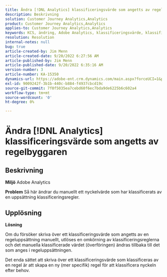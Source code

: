 ```yaml
---
title: Ändra [!DNL Analytics] klassificeringsvärde som angetts av regelbyggaren
description: Beskrivning
solution: Customer Journey Analytics,Analytics
product: Customer Journey Analytics,Analytics
applies-to: Customer Journey Analytics,Analytics
keywords: KCS, ändring, Adobe Analytics, klassificeringsvärde, klassificeringsregelbyggaren, manuell filöverföring för klassificering
resolution: Resolution
internal-notes: null
bug: true
article-created-by: Jim Menn
article-created-date: 9/20/2022 6:27:56 AM
article-published-by: Jim Menn
article-published-date: 9/20/2022 6:35:16 AM
version-number: 3
article-number: KA-15350
dynamics-url: https://adobe-ent.crm.dynamics.com/main.aspx?forceUCI=1&pagetype=entityrecord&etn=knowledgearticle&id=9752335a-ad38-ed11-9db1-0022480866ad
exl-id: 9009242f-3b1b-440c-b884-f4937cbcd19c
source-git-commit: 7f0f5035ea7cebd60f6ec7bda9de6225b6c602a4
workflow-type: tm+mt
source-wordcount: '0'
ht-degree: 0%

---
```


# Ändra [!DNL Analytics] klassificeringsvärde som angetts av regelbyggaren

## Beskrivning


<b>Miljö</b>
Adobe Analytics

<b>Problem</b>
Så här ändrar du manuellt ett nyckelvärde som har klassificerats av en uppsättning klassificeringsregler.


## Upplösning


<b>Lösning</b>

Om du försöker skriva över ett klassificeringsvärde som angetts av en regeluppsättning manuellt, utlöses en omkörning av klassificeringsreglerna och det manuella klassificerade värdet (överföringen) ändras tillbaka till det som anges i regeluppsättningen.

Det enda sättet att skriva över ett klassificeringsvärde som klassificeras av en regel är att skapa en ny (mer specifik) regel för att klassificera nyckeln efter behov.
